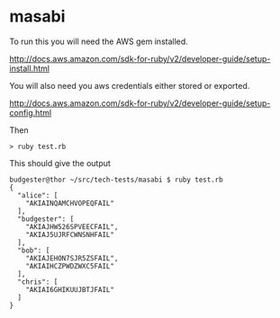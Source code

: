 # masabi

To run this you will need the AWS gem installed.

http://docs.aws.amazon.com/sdk-for-ruby/v2/developer-guide/setup-install.html

You will also need you aws credentials either stored or exported.

http://docs.aws.amazon.com/sdk-for-ruby/v2/developer-guide/setup-config.html

Then

```
> ruby test.rb 
```

This should give the output

```
budgester@thor ~/src/tech-tests/masabi $ ruby test.rb 
{
  "alice": [
    "AKIAINQAMCHVOPEQFAIL"
  ],
  "budgester": [
    "AKIAJHW526SPVEECFAIL",
    "AKIAJ5UJRFCWNSNHFAIL"
  ],
  "bob": [
    "AKIAJEHON7SJR5ZSFAIL",
    "AKIAIHCZPWDZWXC5FAIL"
  ],
  "chris": [
    "AKIAI6GHIKUUJBTJFAIL"
  ]
}
```
